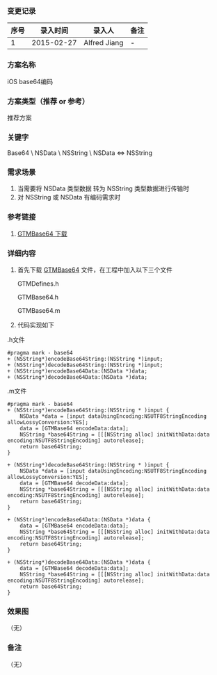 ### 变更记录
| 序号 | 录入时间 | 录入人 | 备注 |
| -- | -- | -- | -- |
| 1 | 2015-02-27 | Alfred Jiang | - |

### 方案名称
iOS base64编码

### 方案类型（推荐 or 参考）
推荐方案

### 关键字
Base64 \ NSData \ NSString \ NSData <=> NSString

### 需求场景
1. 当需要将 NSData 类型数据 转为 NSString 类型数据进行传输时
2. 对 NSString 或 NSData 有编码需求时

### 参考链接
1. [GTMBase64 下载](https://code.google.com/p/google-toolbox-for-mac/source/browse/trunk/Foundation/?r=87)

### 详细内容
1. 首先下载 [GTMBase64](https://code.google.com/p/google-toolbox-for-mac/source/browse/trunk/Foundation/?r=87) 文件，在工程中加入以下三个文件

    GTMDefines.h

    GTMBase64.h

    GTMBase64.m

2. 代码实现如下

.h文件

    #pragma mark - base64
    + (NSString*)encodeBase64String:(NSString *)input;
    + (NSString*)decodeBase64String:(NSString *)input;
    + (NSString*)encodeBase64Data:(NSData *)data;
    + (NSString*)decodeBase64Data:(NSData *)data;

.m文件

    #pragma mark - base64
    + (NSString*)encodeBase64String:(NSString * )input {
        NSData *data = [input dataUsingEncoding:NSUTF8StringEncoding allowLossyConversion:YES];
        data = [GTMBase64 encodeData:data];
        NSString *base64String = [[[NSString alloc] initWithData:data encoding:NSUTF8StringEncoding] autorelease];
        return base64String;
    }

    + (NSString*)decodeBase64String:(NSString * )input {
        NSData *data = [input dataUsingEncoding:NSUTF8StringEncoding allowLossyConversion:YES];
        data = [GTMBase64 decodeData:data];
        NSString *base64String = [[[NSString alloc] initWithData:data encoding:NSUTF8StringEncoding] autorelease];
        return base64String;
    }

    + (NSString*)encodeBase64Data:(NSData *)data {
        data = [GTMBase64 encodeData:data];
        NSString *base64String = [[[NSString alloc] initWithData:data encoding:NSUTF8StringEncoding] autorelease];
        return base64String;
    }

    + (NSString*)decodeBase64Data:(NSData *)data {
        data = [GTMBase64 decodeData:data];
        NSString *base64String = [[[NSString alloc] initWithData:data encoding:NSUTF8StringEncoding] autorelease];
        return base64String;
    }

### 效果图
（无）

### 备注
（无）



